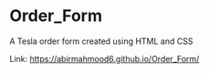 # Order_Form
A Tesla order form created using HTML and CSS 

Link: https://abirmahmood6.github.io/Order_Form/
